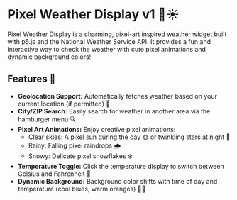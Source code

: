 # Pixel Weather Display v1 🎨☀️

Pixel Weather Display is a charming, pixel-art inspired weather widget built with p5.js and the National Weather Service API. It provides a fun and interactive way to check the weather with cute pixel animations and dynamic background colors!

## Features 🚀
- **Geolocation Support:** Automatically fetches weather based on your current location (if permitted) 📍
- **City/ZIP Search:** Easily search for weather in another area via the hamburger menu 🔍
- **Pixel Art Animations:** Enjoy creative pixel animations:
  - Clear skies: A pixel sun during the day 🌞 or twinkling stars at night 🌌
  - Rainy: Falling pixel raindrops 🌧️
  - Snowy: Delicate pixel snowflakes ❄️
- **Temperature Toggle:** Click the temperature display to switch between Celsius and Fahrenheit 🔄
- **Dynamic Background:** Background color shifts with time of day and temperature (cool blues, warm oranges) 🌅🌃
